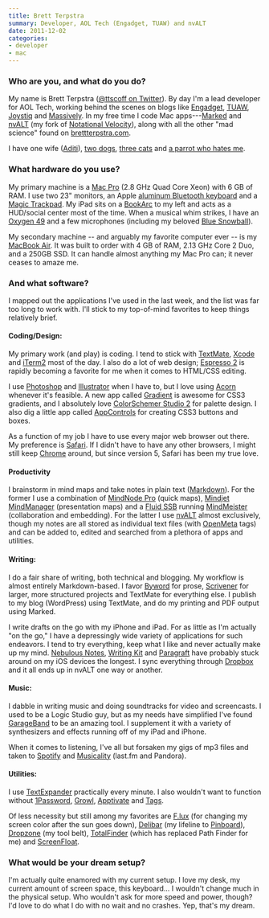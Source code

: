```yaml
---
title: Brett Terpstra
summary: Developer, AOL Tech (Engadget, TUAW) and nvALT
date: 2011-12-02
categories:
- developer
- mac
---
```


### Who are you, and what do you do?

My name is Brett Terpstra ([@ttscoff on Twitter](http://twitter.com/#!/ttscoff "Brett's Twitter account.")). By day I'm a lead developer for AOL Tech, working behind the scenes on blogs like [Engadget](http://www.engadget.com/ "A tech news site."), [TUAW](http://www.tuaw.com/ "A Mac news site."), [Joystiq](http://www.joystiq.com/ "A gaming new site.") and [Massively](http://massively.joystiq.com/ "An MMO news site"). In my free time I code Mac apps---[Marked][] and [nvALT][] (my fork of [Notational Velocity][notational-velocity]), along with all the other "mad science" found on [brettterpstra.com](http://brettterpstra.com/ "Brett's website.").

I have one wife ([Aditi](http://theurbaneanimal.com/about/ "Aditi's website.")), [two dogs](http://www.flickr.com/photos/circlesixdesign/4980176508/in/set-72157606324213231/ "A photo of Brett's dogs."), [three cats](http://www.flickr.com/photos/circlesixdesign/4930331819/ "A photo of Brett and his cats.") and [a parrot who hates me](http://www.flickr.com/photos/circlesixdesign/397045432/ "A phot of Brett's parrot.").

### What hardware do you use?

My primary machine is a [Mac Pro][mac-pro] (2.8 GHz Quad Core Xeon) with 6 GB of RAM. I use two 23" monitors, an Apple [aluminum Bluetooth keyboard][keyboard] and a [Magic Trackpad][magic-trackpad]. My iPad sits on a [BookArc][bookarc-ipad] to my left and acts as a HUD/social center most of the time. When a musical whim strikes, I have an [Oxygen 49][oxygen-49] and a few microphones (including my beloved [Blue Snowball][snowball]).

My secondary machine -- and arguably my favorite computer ever -- is my [MacBook Air][macbook-air]. It was built to order with 4 GB of RAM, 2.13 GHz Core 2 Duo, and a 250GB SSD. It can handle almost anything my Mac Pro can; it never ceases to amaze me.

### And what software?

I mapped out the applications I've used in the last week, and the list was far too long to work with. I'll stick to my top-of-mind favorites to keep things relatively brief.

#### Coding/Design:

My primary work (and play) is coding. I tend to stick with [TextMate][], [Xcode][] and [iTerm2][] most of the day. I also do a lot of web design; [Espresso 2][espresso] is rapidly becoming a favorite for me when it comes to HTML/CSS editing.

I use [Photoshop][] and [Illustrator][] when I have to, but I love using [Acorn][] whenever it's feasible. A new app called [Gradient][] is awesome for CSS3 gradients, and I absolutely love [ColorSchemer Studio 2][colorschemer-studio] for palette design. I also dig a little app called [AppControls][] for creating CSS3 buttons and boxes.

As a function of my job I have to use every major web browser out there. My preference is [Safari][]. If I didn't have to have any other browsers, I might still keep [Chrome][] around, but since version 5, Safari has been my true love.

#### Productivity

I brainstorm in mind maps and take notes in plain text ([Markdown][]). For the former I use a combination of [MindNode Pro][mindnode-pro] (quick maps), [Mindjet MindManager][mindmanager-mac] (presentation maps) and a [Fluid SSB][fluid] running [MindMeister][] (collaboration and embedding). For the latter I use [nvALT][] almost exclusively, though my notes are all stored as individual text files (with [OpenMeta](http://code.google.com/p/openmeta/ "The OpenMeta page.") tags) and can be added to, edited and searched from a plethora of apps and utilities.

#### Writing:

I do a fair share of writing, both technical and blogging. My workflow is almost entirely Markdown-based. I favor [Byword][] for prose, [Scrivener][] for larger, more structured projects and TextMate for everything else. I publish to my blog (WordPress) using TextMate, and do my printing and PDF output using Marked.

I write drafts on the go with my iPhone and iPad. For as little as I'm actually "on the go," I have a depressingly wide variety of applications for such endeavors. I tend to try everything, keep what I like and never actually make up my mind. [Nebulous Notes][nebulous-notes-ios], [Writing Kit][writing-kit-ios] and [Paragraft][paragraft-ios] have probably stuck around on my iOS devices the longest. I sync everything through [Dropbox][] and it all ends up in nvALT one way or another.

#### Music:

I dabble in writing music and doing soundtracks for video and screencasts. I used to be a Logic Studio guy, but as my needs have simplified I've found [GarageBand][] to be an amazing tool. I supplement it with a variety of synthesizers and effects running off of my iPad and iPhone.

When it comes to listening, I've all but forsaken my gigs of mp3 files and taken to [Spotify][] and [Musicality][] (last.fm and Pandora).

#### Utilities:

I use [TextExpander][] practically every minute. I also wouldn't want to function without [1Password][], [Growl][], [Apptivate][] and [Tags][].

Of less necessity but still among my favorites are [F.lux][] (for changing my screen color after the sun goes down), [Delibar][] (my lifeline to [Pinboard][]), [Dropzone][] (my tool belt), [TotalFinder][] (which has replaced Path Finder for me) and [ScreenFloat][].

### What would be your dream setup?

I'm actually quite enamored with my current setup. I love my desk, my current amount of screen space, this keyboard... I wouldn't change much in the physical setup. Who wouldn't ask for more speed and power, though? I'd love to do what I do with no wait and no crashes. Yep, that's my dream.

[1password]: https://1password.com "Password management software for Mac OS X."
[acorn]: https://flyingmeat.com/acorn/ "An image editor for the Mac."
[appcontrols]: http://web.archive.org/web/20221205135010/https://bluecrowbar.com/appcontrols/ "A Mac tool for designing buttons and other application controls."
[apptivate]: http://www.apptivateapp.com/ "A hotkey tool for the Mac."
[bookarc-ipad]: https://www.twelvesouth.com/search "An iPad docking station."
[byword]: https://bywordapp.com/ "A full-screen writing tool for the Mac."
[chrome]: https://www.google.com/intl/en/chrome/ "A WebKit-based browser, where each tab runs in its own thread."
[colorschemer-studio]: https://www.colorschemer.com/osx_info.php "A Mac tool for building colour palettes."
[delibar]: http://www.delibarapp.com/ "A Delicious and Pinboard client for the Mac."
[dropbox]: https://www.dropbox.com/ "Online syncing and storage."
[dropzone]: https://aptonic.com/ "A Mac utility revolving around dropping files to perform actions."
[espresso]: http://espressoapp.com/ "A single-window HTML/web tool for the Mac."
[f.lux]: https://justgetflux.com/ "A tool to make the colour of your screen adapt to the current time of day."
[fluid]: https://fluidapp.com/ "A WebKit-based application for creating Site Specific Browsers."
[garageband]: https://www.apple.com/mac/garageband/ "An audio recording and editing tool for the Mac."
[gradient]: http://web.archive.org/web/20190506095724/http://www.gradientapp.com/home/index/ "A Mac tool for creating CSS3 gradients."
[growl]: https://growl.github.io/growl/ "A notification system for Mac OS X."
[illustrator]: https://www.adobe.com/products/illustrator.html "A vector graphics editor."
[iterm2]: https://iterm2.com/ "An alternative terminal application for Mac OS X."
[keyboard]: https://www.apple.com/us/shop/goto/mac/accessories "The keyboard."
[mac-pro]: https://www.apple.com/mac-pro/ "The Intel-based Mac tower computer."
[macbook-air]: https://www.apple.com/macbook-air/ "A very thin laptop."
[magic-trackpad]: https://en.wikipedia.org/wiki/Magic_Trackpad "A trackpad for desktop machines."
[markdown]: https://daringfireball.net/projects/markdown/ "An email-like format for marking up text."
[marked]: https://marked2app.com/ "A Markdown preview tool for Mac text editors."
[mindmanager-mac]: https://www.mindmanager.com/en/product/mindmanager/ "A mind mapping tool for the Mac."
[mindmeister]: https://www.mindmeister.com/ "A web-based mind mapping tool."
[mindnode-pro]: https://apps.apple.com/app/mindnode-pro/id402398561 "Mac mind mapping software."
[musicality]: https://www.getmusicality.com/ "A Mac music player that works with last.fm, Pandora and Grooveshark."
[nebulous-notes-ios]: http://web.archive.org/web/20180901055825/http://nebulousapps.net/ "A note-taking application for iOS."
[notational-velocity]: https://notational.net/ "A clever note-taking app for the Mac."
[nvalt]: https://brettterpstra.com/projects/nvalt/ "A fork of Notational Velocity with extra features."
[oxygen-49]: https://m-audio.com/products/en_us/Oxygen49.html "A 49-key MIDI keyboard."
[paragraft-ios]: https://apps.apple.com/app/paragraft/id412998778 "A note/word-processor app for iOS."
[photoshop]: https://www.adobe.com/products/photoshop.html "A bitmap image editor."
[pinboard]: http://pinboard.in/ "A bookmarking web service."
[safari]: https://www.apple.com/safari/ "A fast web browser."
[screenfloat]: https://eternalstorms.at/ScreenFloat/ "A Mac screenshot tool."
[scrivener]: http://www.literatureandlatte.com/scrivener.php "A Mac text editor aimed at writers."
[snowball]: https://bluemic.com/snowball/ "A USB microphone."
[spotify]: https://open.spotify.com/__noul__?pfhp=2c2ccb58-8a92-4713-a1c0-8b43b3090b49 "A music streaming service."
[tags]: https://www.caseapps.com/tags/ "A Mac tool for tagging and organising files."
[textexpander]: https://textexpander.com/ "A Mac app for adding custom abbreviations for often-used text."
[textmate]: https://macromates.com/ "A text editor for the Mac."
[totalfinder]: https://totalfinder.binaryage.com/ "Software that adds extra features (tabs, etc.) to Mac OS X's Finder."
[writing-kit-ios]: https://apps.apple.com/us/app/writing-kit-research-write/id426208994 "A Markdown-based text editor for iOS."
[xcode]: https://en.wikipedia.org/wiki/Xcode "An IDE for Mac developers."
